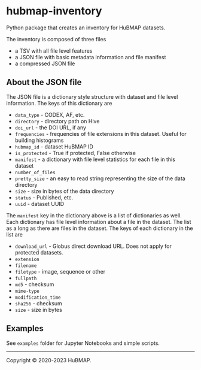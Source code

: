 # hubmap-inventory
Python package that creates an inventory for HuBMAP datasets.

The inventory is composed of three files

* a TSV with all file level features
* a JSON file with basic metadata information and file manifest
* a compressed JSON file
## About the JSON file
The JSON file is a dictionary style structure with dataset and file level information. The keys of this dictionary are

* `data_type` - CODEX, AF, etc.
* `directory` - directory path on Hive
* `doi_url` - the DOI URL, if any
* `frequencies` - frequencies of file extensions in this dataset. Useful for building histograms
* `hubmap_id` - dataset HuBMAP ID
* `is_protected` - True if protected, False otherwise
* `manifest` - a dictionary with file level statistics for each file in this dataset
* `number_of_files`
* `pretty_size` - an easy to read string representing the size of the data directory
* `size` - size in bytes of the data directory
* `status` - Published, etc.
* `uuid` - dataset UUID

The `manifest` key in the dictionary above is a list of dictionaries as well. Each dictionary has file level information about a file in the dataset. The list as a long as there are files in the dataset. The keys of each dictionary in the list are

* `download_url` - Globus direct download URL. Does not apply for protected datasets.
* `extension`
* `filename`
* `filetype` - image, sequence or other
* `fullpath`
* `md5` - checksum
* `mime-type`
* `modification_time`
* `sha256` - checksum
* `size` - size in bytes

## Examples
See `examples` folder for Jupyter Notebooks and simple scripts.

---
Copyright © 2020-2023 HuBMAP.